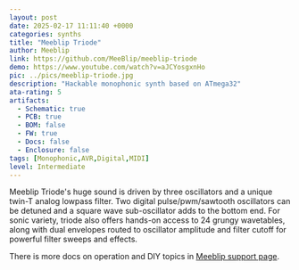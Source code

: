 ```yaml
---
layout: post
date: 2025-02-17 11:11:40 +0000
categories: synths
title: "Meeblip Triode"
author: Meeblip
link: https://github.com/MeeBlip/meeblip-triode
demo: https://www.youtube.com/watch?v=aJCYosgxnHo
pic: ../pics/meeblip-triode.jpg
description: "Hackable monophonic synth based on ATmega32"
ata-rating: 5
artifacts:
  - Schematic: true
  - PCB: true
  - BOM: false
  - FW: true
  - Docs: false
  - Enclosure: false
tags: [Monophonic,AVR,Digital,MIDI]
level: Intermediate
---
```


Meeblip Triode's huge sound is driven by three oscillators and a unique twin-T analog lowpass filter. Two digital pulse/pwm/sawtooth oscillators can be detuned and a square wave sub-oscillator adds to the bottom end. For sonic variety, triode also offers hands-on access to 24 grungy wavetables, along with dual envelopes routed to oscillator amplitude and filter cutoff for powerful filter sweeps and effects.

There is more docs on operation and DIY topics in [Meeblip support page](https://meeblip.com/pages/support).

